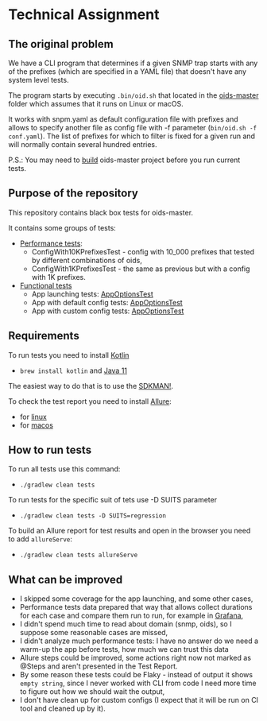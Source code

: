 # Technical Assignment

## The original problem

We have a CLI program that determines if a given SNMP trap starts with any of the prefixes (which are specified in a YAML file) that doesn't have any system level tests. 

The program  starts by executing `.bin/oid.sh` that located in the [oids-master](src/test/resources/oids-master) folder which assumes that it runs on Linux or macOS.

It works with snpm.yaml as default configuration file with prefixes and allows to specify another file as config file with -f parameter (`bin/oid.sh -f conf.yaml`).
The list of prefixes for which to filter is fixed for a given run and will normally contain several hundred entries.

P.S.: You may need to [build](src/test/resources/oids-master/README.md) oids-master project before you run current tests.

## Purpose of the repository

This repository contains black box tests for oids-master. 

It contains some groups of tests:
- [Performance tests](src/test/kotlin/performance): 
  - ConfigWith10KPrefixesTest - config with 10_000 prefixes that tested by different combinations of oids,
  - ConfigWith1KPrefixesTest - the same as previous but with a config with 1K prefixes.
- [Functional tests](src/test/kotlin/functional)
  - App launching tests: [AppOptionsTest](src/test/kotlin/functional/AppOptionsTest)
  - App with default config tests: [AppOptionsTest](src/test/kotlin/functional/DefaultYamlFileTest)
  - App with custom config tests: [AppOptionsTest](src/test/kotlin/functional/CustomYamlFileTest)

## Requirements 

To run tests you need to install [Kotlin](https://kotlinlang.org/docs/command-line.html)
- `brew install kotlin`
and [Java 11](https://www.codejava.net/java-se/download-and-install-java-11-openjdk-and-oracle-jdk)

The easiest way to do that is to use the [SDKMAN!](https://sdkman.io/).

To check the test report you need to install [Allure](https://docs.qameta.io/allure/):
- for [linux](https://docs.qameta.io/allure/#_linux)
- for [macos](https://docs.qameta.io/allure/#_mac_os_x)

## How to run tests

To run all tests use this command:
* `./gradlew clean tests`

To run tests for the specific suit of tets use -D SUITS parameter
* `./gradlew clean tests -D SUITS=regression`

To build an Allure report for test results and open in the browser you need to add `allureServe`:
* `./gradlew clean tests allureServe`

## What can be improved
- I skipped some coverage for the app launching, and some other cases,
- Performance tests data prepared that way that allows collect durations for each case and compare them run to run, for example in [Grafana](https://grafana.com/blog/2018/11/29/pro-tips-using-grafana-in-quality-assurance/),
- I didn't spend much time to read about domain (snmp, oids), so I suppose some reasonable cases are missed,
- I didn't analyze much performance tests: I have no answer do we need a warm-up the app before tests, how much we can trust this data
- Allure steps could be improved, some actions right now not marked as @Steps and aren't presented in the Test Report.
- By some reason these tests could be Flaky - instead of output it shows `empty string`, since I never worked with CLI from code I need more time to figure out how we should wait the output,
- I don't have clean up for custom configs (I expect that it will be run on CI tool and cleaned up by it).